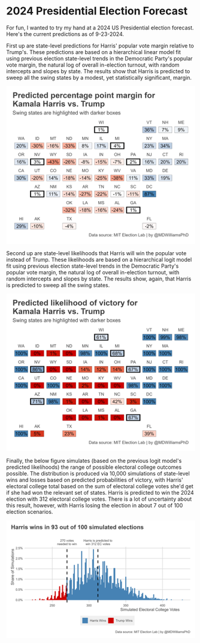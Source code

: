 # 2024 Presidential Election Forecast

For fun, I wanted to try my hand at a 2024 US Presidential election forecast. Here's the current predictions as of 9-23-2024.

First up are state-level predictions for Harris' popular vote margin relative to Trump's. These predictions are based on a hierarchical linear model fit using previous election state-level trends in the Democratic Party's popular vote margin, the natural log of overall in-election turnout, with random intercepts and slopes by state. The results show that Harris is predicted to sweep all the swing states by a modest, yet statistically significant, margin.

![](_figs/predicted_margin_by_st.png)

Second up are state-level likelihoods that Harris will win the popular vote instead of Trump. These likelihoods are based on a hierarchical logit model fit using previous election state-level trends in the Democratic Party's popular vote margin, the natural log of overall in-election turnout, with random intercepts and slopes by state. The results show, again, that Harris is predicted to sweep all the swing states.

![](_figs/predicted_win_by_st.png)

Finally, the below figure simulates (based on the previous logit model's predicted likelihoods) the range of possible electoral college outcomes possible. The distribution is produced via 10,000 simulations of state-level wins and losses based on predicted probabilities of victory, with Harris' electoral college total based on the sum of electoral college votes she'd get if she had won the relevant set of states. Harris is predicted to win the 2024 election with 312 electoral college votes. There is a lot of uncertainty about this result, however, with Harris losing the election in about 7 out of 100 election scenarios.

![](_figs/hist_of_wins.png)
